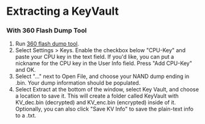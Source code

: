 # Extracting a KeyVault

### With 360 Flash Dump Tool

1. Run [360 flash dump tool](https://www.mediafire.com/file/r26n7e301waarx2/360_Flash_Tool_v0.97.rar/file).
2. Select Settings > Keys. Enable the checkbox below "CPU-Key"  and paste your CPU key in the text field. If you'd like, you can put a  nickname for the CPU key in the User Info field. Press "Add CPU-Key" and OK.
3. Select "..." next to Open File, and choose your NAND dump ending in .bin. Your dump information should be populated. 
4. Select Extract at the bottom of the window, select Key Vault, and choose a location to save it. This will create a folder called KeyVault with KV_dec.bin (decrypted) and KV_enc.bin (encrypted) inside of it.  Optionally, you can also click "Save KV Info" to save the plain-text  info to a .txt. 

